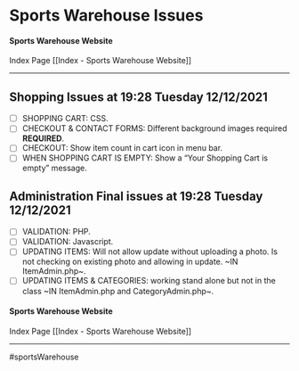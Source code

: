 # Sports Warehouse Issues
#### Sports Warehouse Website
Index Page [[Index - Sports Warehouse Website]]
- - - -
## Shopping Issues at 19:28 Tuesday 12/12/2021
- [ ] SHOPPING CART: CSS.
- [ ] CHECKOUT & CONTACT FORMS: Different background images required **REQUIRED**.
- [ ] CHECKOUT: Show item count in cart icon in menu bar.
- [ ] WHEN SHOPPING CART IS EMPTY: Show a “Your Shopping Cart is empty” message.

## Administration Final issues at 19:28 Tuesday 12/12/2021
- [ ] VALIDATION: PHP.
- [ ] VALIDATION: Javascript.
- [ ] UPDATING ITEMS: Will not allow update without uploading a photo. Is not checking on existing photo and allowing in update. ~IN ItemAdmin.php~.
- [ ] UPDATING ITEMS & CATEGORIES: working stand alone but not in the class ~IN ItemAdmin.php and CategoryAdmin.php~.

#### Sports Warehouse Website
Index Page [[Index - Sports Warehouse Website]]
- - - -
#sportsWarehouse